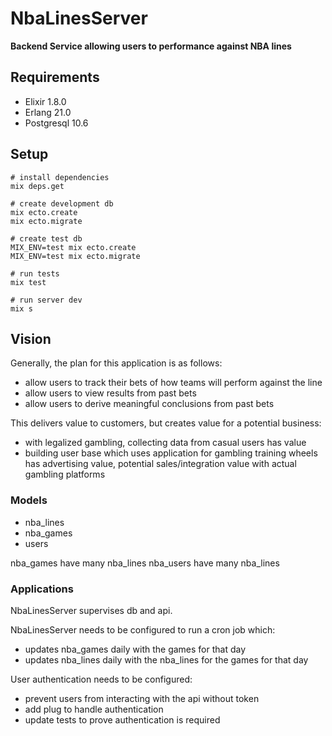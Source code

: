 # NbaLinesServer

**Backend Service allowing users to performance against NBA lines**

## Requirements

* Elixir 1.8.0
* Erlang 21.0
* Postgresql 10.6

## Setup

```
# install dependencies
mix deps.get

# create development db
mix ecto.create
mix ecto.migrate

# create test db
MIX_ENV=test mix ecto.create
MIX_ENV=test mix ecto.migrate

# run tests
mix test

# run server dev
mix s
```

## Vision ##

Generally, the plan for this application is as follows:

* allow users to track their bets of how teams will perform against the line
* allow users to view results from past bets
* allow users to derive meaningful conclusions from past bets

This delivers value to customers, but creates value for a potential business:
* with legalized gambling, collecting data from casual users has value
* building user base which uses application for gambling training wheels has advertising value, potential sales/integration value with actual gambling platforms


### Models ###

* nba_lines
* nba_games
* users

nba_games have many nba_lines
nba_users have many nba_lines

### Applications ###

NbaLinesServer supervises db and api.

NbaLinesServer needs to be configured to run a cron job which:
* updates nba_games daily with the games for that day
* updates nba_lines daily with the nba_lines for the games for that day

User authentication needs to be configured:
* prevent users from interacting with the api without token
* add plug to handle authentication
* update tests to prove authentication is required